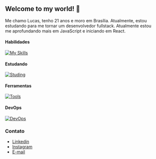## Welcome to my world! 👋

Me chamo Lucas, tenho 21 anos e moro em Brasília. Atualmente, estou estudando para me tornar um desenvolvedor fullstack. Atualmente estou me aprofundando mais em JavaScript e iniciando
em React.

#### Habilidades
[![My Skills](https://skillicons.dev/icons?i=js,html,css)](https://skillicons.dev)

#### Estudando
[![Studing](https://skillicons.dev/icons?i=ts,react,tailwind,bootstrap,svelte,vuejs,nodejs,mysql)](https://skillicons.dev)

#### Ferramentas
[![Tools](https://skillicons.dev/icons?i=ps,figma,vscode)](https://skillicons.dev)

#### DevOps
[![DevOps](https://skillicons.dev/icons?i=github,git)](https://skillicons.dev)

### Contato
- <a href="https://www.linkedin.com/in/lucas-daher-b797b02a7">Linkedin</a>
- <a href="https://www.instagram.com/lucasdaher.dev">Instagram</a>
- <a href="mailto:contato@lucasdaher.com">E-mail</a>

